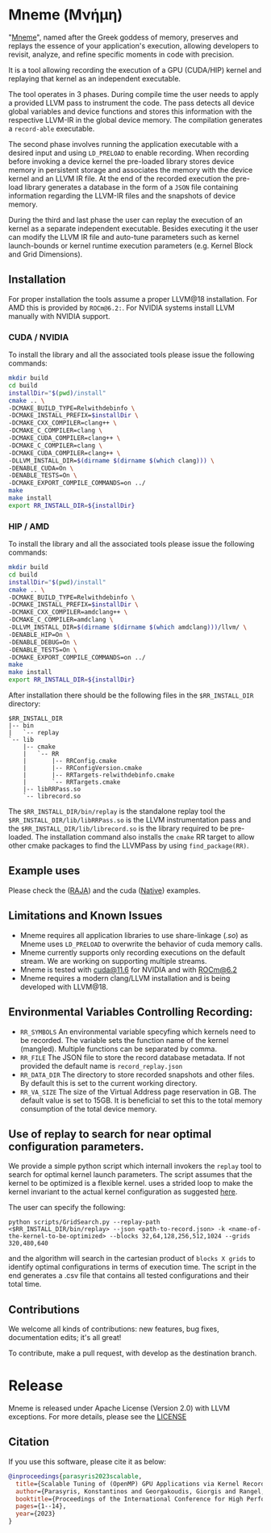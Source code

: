 # Mneme (Μνήμη) 

"[Mneme](https://en.wikipedia.org/wiki/Mneme)", named after the Greek goddess of memory, preserves and replays the essence of your application's execution, allowing developers to revisit, analyze, and refine specific moments in code with precision. 

It is a tool allowing recording the execution of a GPU (CUDA/HIP) kernel and replaying that kernel as an independent executable.

The tool operates in 3 phases. During compile time the user needs to apply a provided LLVM pass to instrument the code. The pass detects all device global variables
and device functions and stores this information with the respective LLVM-IR in the global device memory. The compilation generates a `record-able` executable. 

The second phase involves running the application executable with a desired input and using `LD_PRELOAD` to enable recording. When recording before invoking a device kernel 
the pre-loaded library stores device memory in persistent storage and associates the memory with the device kernel and an LLVM IR file. At the end of the recorded execution
the pre-load library generates a database in the form of a `JSON` file containing information regarding the LLVM-IR files and the snapshots of device memory. 

During the third and last phase the user can replay the execution of an kernel as a separate independent executable. Besides executing it the user can modify the LLVM IR file and
auto-tune parameters such as kernel launch-bounds or kernel runtime execution parameters (e.g. Kernel Block and Grid Dimensions).


## Installation

For proper installation the tools assume a proper LLVM@18 installation. For AMD this is provided by `ROCm@6.2:`. For NVIDIA systems install LLVM manually with NVIDIA support.

### CUDA / NVIDIA

To install the library and all the associated tools please issue the following commands:

```bash
mkdir build
cd build
installDir="$(pwd)/install"
cmake .. \
-DCMAKE_BUILD_TYPE=Relwithdebinfo \
-DCMAKE_INSTALL_PREFIX=$installDir \
-DCMAKE_CXX_COMPILER=clang++ \
-DCMAKE_C_COMPILER=clang \
-DCMAKE_CUDA_COMPILER=clang++ \
-DCMAKE_C_COMPILER=clang \
-DCMAKE_CUDA_COMPILER=clang++ \
-DLLVM_INSTALL_DIR=$(dirname $(dirname $(which clang))) \
-DENABLE_CUDA=On \
-DENABLE_TESTS=On \
-DCMAKE_EXPORT_COMPILE_COMMANDS=on ../
make
make install
export RR_INSTALL_DIR=${installDir}
```

### HIP / AMD 

To install the library and all the associated tools please issue the following commands:

```bash
mkdir build
cd build
installDir="$(pwd)/install"
cmake .. \
-DCMAKE_BUILD_TYPE=Relwithdebinfo \
-DCMAKE_INSTALL_PREFIX=$installDir \
-DCMAKE_CXX_COMPILER=amdclang++ \
-DCMAKE_C_COMPILER=amdclang \
-DLLVM_INSTALL_DIR=$(dirname $(dirname $(which amdclang)))/llvm/ \
-DENABLE_HIP=On \
-DENABLE_DEBUG=On \
-DENABLE_TESTS=On \
-DCMAKE_EXPORT_COMPILE_COMMANDS=on ../
make
make install
export RR_INSTALL_DIR=${installDir}
```


After installation there should be the following files in the `$RR_INSTALL_DIR` directory:

```
$RR_INSTALL_DIR
|-- bin
|   `-- replay
`-- lib
    |-- cmake
    |   `-- RR
    |       |-- RRConfig.cmake
    |       |-- RRConfigVersion.cmake
    |       |-- RRTargets-relwithdebinfo.cmake
    |       `-- RRTargets.cmake
    |-- libRRPass.so
    `-- librecord.so

```

The `$RR_INSTALL_DIR/bin/replay` is the standalone replay tool the `$RR_INSTALL_DIR/lib/libRRPass.so` is the LLVM instrumentation pass 
and the `$RR_INSTALL_DIR/lib/librecord.so` is the library required to be pre-loaded. The installation command also installs the `cmake` RR target to allow  
other cmake packages to find the LLVMPass by using `find_package(RR)`.


## Example uses

Please check the ([RAJA](./examples/raja_vec_add//README.md)) and the cuda ([Native](./examples/native_cuda_vec_add/README.md)) examples.

## Limitations and Known Issues

- Mneme requires all application libraries to use share-linkage (*.so*) as Mneme uses `LD_PRELOAD` to overwrite the behavior of cuda memory calls.
- Mneme currently supports only recording executions on the default stream. We are working on supporting multiple streams.
- Mneme is tested with cuda@11.6 for NVIDIA and with ROCm@6.2
- Mneme requires a modern clang/LLVM installation and is being developed with LLVM@18.


## Environmental Variables Controlling Recording:

- `RR_SYMBOLS` An environmental variable specyfing which kernels need to be recorded. The variable sets the function name of the kernel (mangled). Multiple functions can be separated by comma.
- `RR_FILE` The JSON file to store the record database metadata. If not provided the default name is `record_replay.json`
- `RR_DATA_DIR` The directory to store recorded snapshots and other files. By default this is set to the current working directory.
- `RR_VA_SIZE` The size of the Virtual Address page reservation in GB. The default value is set to 15GB. It is beneficial to set this to the total memory consumption of the total device memory. 



## Use of replay to search for near optimal configuration parameters.


We provide a simple python script which internall invokers the `replay` tool to search for optimal kernel launch parameters. The script assumes that the kernel to be optimized is a flexible kernel. uses a strided loop to make
the kernel invariant to the actual kernel configuration as suggested [here](https://developer.nvidia.com/blog/cuda-pro-tip-write-flexible-kernels-grid-stride-loops/).

The user can specify the following:

```
python scripts/GridSearch.py --replay-path <$RR_INSTALL_DIR/bin/replay> --json <path-to-record.json> -k <name-of-the-kernel-to-be-optimized> --blocks 32,64,128,256,512,1024 --grids 320,480,640
```

and the algorithm will search in the cartesian product of `blocks X grids` to identify optimal configurations in terms of execution time. The script in the end generates a .csv file that contains all tested configurations and their total time.



## Contributions

We welcome all kinds of contributions: new features, bug fixes, documentation edits; it's all great!

To contribute, make a pull request, with develop as the destination branch.


# Release

Mneme is released under Apache License (Version 2.0) with LLVM exceptions. For more details, please see the [LICENSE](./LICENSE)


## Citation

If you use this software, please cite it as below:

```bibtex
@inproceedings{parasyris2023scalable,
  title={Scalable Tuning of (OpenMP) GPU Applications via Kernel Record and Replay},
  author={Parasyris, Konstantinos and Georgakoudis, Giorgis and Rangel, Esteban and Laguna, Ignacio and Doerfert, Johannes},
  booktitle={Proceedings of the International Conference for High Performance Computing, Networking, Storage and Analysis},
  pages={1--14},
  year={2023}
}
```

